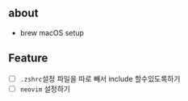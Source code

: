 ## about

- brew macOS setup

## Feature

- [ ] `.zshrc`설정 파일을 따로 빼서 include 할수있도록하기
- [ ] `neovim` 설정하기
